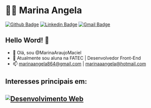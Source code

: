 

<!---
MarinaAraujoMaciel/MarinaAraujoMaciel is a ✨ special ✨ repository because its `README.md` (this file) appears on your GitHub profile.
You can click the Preview link to take a look at your changes.
--->
# :man_technologist: Marina Angela

[![Github Badge](https://img.shields.io/badge/-Github-000?style=flat-square&logo=Github&logoColor=white&link=https://github.com/Pedro-Landin)](https://github.com/MarinaAraujoMaciel)
[![Linkedin Badge](https://img.shields.io/badge/-LinkedIn-blue?style=flat-square&logo=Linkedin&logoColor=white&link=)](https://www.linkedin.com/in/marinaangela)
[![Gmail Badge](https://img.shields.io/badge/-Gmail-c14438?style=flat-square&logo=Gmail&logoColor=white&link=mailto:marinaangela864@gmail.com)](mailto:marinaangela864@gmail.com)


## Hello Word! 👋

- 👋 Olá, sou @MarinaAraujoMaciel
- 🌱 Atualmente sou aluna na FATEC | Desenvolvedor Front-End
- 📫 marinaangela864@gmail.com | marinaaangela@hotmail.com


## Interesses principais em:


[![Desenvolvimento Web](http://img.shields.io/badge/-Desenvolvimento%20Web-Purple?style=flat-square&logo=Internet-explorer&logoColor=White&link=https://github.com/MarinaAraujoMaciel/)](https://github.com/MarinaAraujoMaciel/)
---

